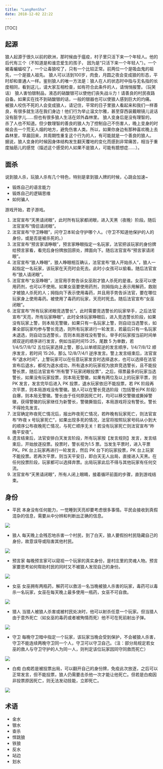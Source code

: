 ```yaml
---
title: "LangRenSha"
date: 2018-12-02 22:22
---
```


[TOC]

## 起源
狼人起源于很久以前的欧洲，那时候由于瘟疫，村子里只活下来一个年轻人。他的后代有三个（不知道是和谁恋爱生的孩子，
因为是“只活下来一个年轻人”）。一个被毒蝙蝠咬了，一个让毒狼咬了，只有一个比较正常。前两位一个是吸血鬼的祖先，一个是狼人祖先。
狼人可以活到100岁，肉食，月圆之夜会变成狼的形态，平时却和普通人一样。鉴别狼人的唯一方法是：狼人在人的状态时中指与无名指的长度相同，看到这儿，请大家互相检查，如有符合此条件的人，请悄悄报警。（玩笑话）
狼人害怕银制品，液态的硝酸银可以使他们丧失战斗力！请善良的村民夜路自备。如果实在找不到硝酸银的话，一般的银器也可以使狼人感到巨大的灼痛。
被狼人咬伤不死的人会变成狼人，请记住，平常的日子里狼人看起来和我们一样善良，有很多就生活在我们身边！他们行为举止温文尔雅，甚至穿西装戴眼镜儿说话没有脏字儿……但也有很多狼人生活在郊外森林里。
狼人变身后是没有理智的，杀了人也不知道。但少数理智的善良的狼人为了控制自己不伤害人，晚上变身的时候会去一个荒无人烟的地方，避免伤害人类。所以，如果你身边有那种喜欢晚上去森林里，早晨回来，并周期性重复这个行为的人，有可能就是一个善良的狼人。
据说，狼人变身的时候因身体结构发生翻天覆地的变化而感到非常痛苦，相当于重度抽筋儿的感觉（描述这个感受的人如果不是狼人，可能有臆想症……）。

## 面杀

说到狼人杀，玩狼人杀有几个特色，特别是拿到狼人牌的时候，心跳会加速~

- 锻炼自己的语言能力
- 锻炼自己的逻辑思维
- 如何骗人

游戏开始，君子游戏。
1. 法官宣布“天黑请闭眼”，此时所有玩家都闭眼，进入天黑（夜晚）阶段。随后法官宣布“情侣请闭眼”。
2. 法官宣布“守卫睁眼”，问守卫本轮会守护哪个人。（守卫不知道他保护的人的身份，或是否是被杀死的。）
3. 法官宣布“预言家请睁眼”，预言家睁眼指定一名玩家，法官把该玩家的身份牌给预言家看，看完后身份牌放回原处，牌面向下。随后法官宣布“预言家请闭眼”。
4. 法官宣布“狼人睁眼”，狼人睁眼相互确认，法官宣布“狼人开始杀人”，狼人一起指定一名玩家，该玩家在天亮时会死去。此时小女孩可以偷看。随后法官宣布“狼人请闭眼”。
5. 法官宣布“女巫睁眼”，法官用手势告诉女巫刚才狼人杀死的是谁。女巫可以使用药剂，也可以不使用。如果女巫要使用药剂，则拇指向上表示用解药，救刚才被狼人杀死的人；拇指向下表示使用毒药，并且用手势告诉法官，要在哪位玩家身上使用毒药。被使用了毒药的玩家，天亮时死去。随后法官宣布“女巫闭眼”。
6. 法官宣布“所有玩家闭眼竞选警长”。此时需要竞选警长的玩家举手，之后法官宣布“天亮，所有玩家睁眼”，此时全体玩家睁眼后，进入竞选警长阶段，如果没有玩家上警，则本局无警徽，如果只有一名玩家上警，则自动当选警长，如果全部玩家均参与警长竞选，则所有玩家进行一轮发言，若最后只有一名玩家未退选，则自动当选警长，否则本局游戏没有警长。举手的玩家按当前时间单顺双逆的顺序进行发言，例如当前时间15:25，尾数 5 为单数，若 1/4/5/7/8/12 五位玩家选择上警，那么以单顺双逆的发言顺序，1/4/7/8/12 顺序发言，若时间 15:26，那么 12/8/7/4/1 逆序发言。警上发言结束后，法官宣布“退水时间”，上警玩家可以在任意玩家发言时选择退水，也可以选择在法官宣布后退水，都视为退水成功，所有退水的玩家视为放弃竞选警长，且不能投警长票，随后法官宣布“所有警下玩家闭眼投票”，之后，得票最多的玩家当选警长，如果没有玩家投票，则本局无警徽，如果有两位及以上的玩家平票，则PK 发言，发言完毕后进入 PK 投票，退水玩家依旧不能投票，若 PK 阶段再次平票，则本局游戏没有警徽。狼人可以在警长竞选阶段（包括警长PK 阶段）自爆，则本局无警徽。警长由于任何原因死亡时，均可以移交警徽或撕掉警徽，获得警徽的玩家继任为新警长，警徽撕毁后，本局游戏将没有警长。警长不得抢先发言。
7. 法官确定昨夜死亡情况后，报出昨夜死亡情况，若昨晚有玩家死亡，则法官宣布“昨夜 x 号玩家死亡”，如果出现多死的情况，法官将按照玩家号码从小到大的顺序公布夜晚死亡情况，与死亡顺序无关！若没有玩家死亡则法官宣布“昨晚平安夜”。
8. 遗言结束后，法官安排白天发言阶段，所有玩家按【发言规则】发言，发言结束后，开始放逐投票。投票时，警长视为1.5 票。当发生平票时，进入平票 PK。PK 台上玩家再进行一轮发言，然后 PK 台下的玩家投票，PK 台上玩家不能投票。若再次平票，则当天平安日，即白天无人出局，直接进入天黑。在任何投票阶段，玩家都可以选择弃票。出局玩家此后不得与其他玩家有任何交流。
9. 法官宣布“天黑请闭眼”，所有人闭上眼睛，接着循环前面的步骤，直到游戏结束。


## 身份

- 平民
本身没有任何能力，一觉睡到天亮却要考虑很多事情。平民会接收到真假混杂的信息，需要从中分辨和判断出正确的信息。

![](/images/pingming.jpg?raw=true)
- 狼人
每天晚上会残忍地杀害一个村民，到了白天，狼人要假扮村民隐藏自己的身份，故意误导或陷害其他村民。

![](/images/langren.jpg?raw=true)

- 预言家
每晚预言家可以窥视一个玩家的真实身份，是村庄里的灵魂人物。预言家要思考如何帮助村民的同时又不被狼人发现自己的身份。

![](/images/yuyanjia.jpg?raw=true)

- 女巫
女巫拥有两瓶药，解药可以救活一名当晚被狼人杀害的玩家，毒药可以毒杀一名玩家，女巫在每天晚上最多使用一瓶药，女巫不可自救。

![](/images/nvwu.jpg?raw=true)

- 猎人
当猎人被狼人杀害或被村民处决时，他可以射杀任意一个玩家。但当猎人由于意外死亡（如女巫的毒药或者被殉情而死）他不可在死前射出子弹。

![](/images/lieren.jpg?raw=true)


- 守卫
每晚守卫暗中指定一个玩家，该玩家当晚会受到保护，不会被狼人杀害，守卫不能连续两晚守卫同一个人，守卫可以守卫自己。（注：部分局规定若女巫的救人与守卫守护的人为同一人，则判定该位玩家因同守同救而死亡）

![](/images/shouwei.jpg?raw=true)

- 白痴
白痴若是被投票出局，可以翻开自己的身份牌，免疫此次放逐，之后可以正常发言，但不能投票，狼人仍需要击杀他一次才能让他死亡。但若是白痴因非投票原因死亡，则无法发动技能，立即死亡。

![](/images/baizi.jpg?raw=true)


## 术语
- 金水
- 银水
- 查杀
- 悍跳狼
- 铁狼
- 反水
- 站边
- 划水
